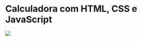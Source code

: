 # Calculadora com HTML, CSS e JavaScript


<img src="https://cdn.discordapp.com/attachments/912207738598215771/979146007646453790/img-readme.png">
